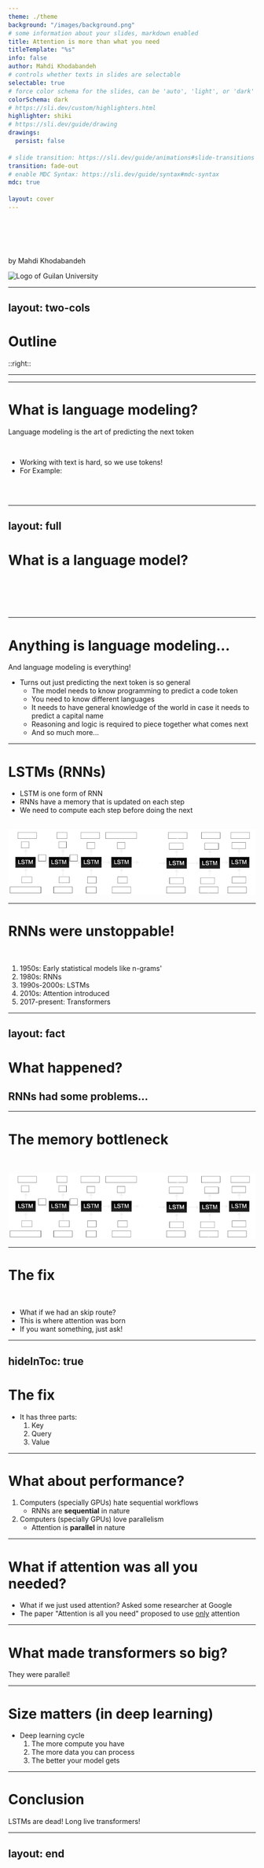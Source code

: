 ```yaml
---
theme: ./theme
background: "/images/background.png"
# some information about your slides, markdown enabled
title: Attention is more than what you need
titleTemplate: "%s"
info: false
author: Mahdi Khodabandeh
# controls whether texts in slides are selectable
selectable: true
# force color schema for the slides, can be 'auto', 'light', or 'dark'
colorSchema: dark
# https://sli.dev/custom/highlighters.html
highlighter: shiki
# https://sli.dev/guide/drawing
drawings:
  persist: false

# slide transition: https://sli.dev/guide/animations#slide-transitions
transition: fade-out
# enable MDC Syntax: https://sli.dev/guide/syntax#mdc-syntax
mdc: true

layout: cover
---
```


<h1>
    <!--  :colors='["rgba(107, 64, 216, 0.5)", "rgba(104, 222, 122, 0.6)", "rgba(244, 172, 54, 0.6)", "rgba(239, 65, 70, 0.6)", "rgba(39, 181, 234, 0.6)", "rgba(107, 64, 216, 0.7)"]' -->

  <Tokenize :tokens="['Attention']" />
  <br/>
  <Tokenize :initialColorIndex="1" :tokens="[' is', ' more', ' than', ' you', ' need']" />
</h1>

by Mahdi Khodabandeh

<img id="logo" src="/images/guilan_universiy_logo.png" alt="Logo of Guilan University" />

<!--
The vanishing gradient problem (memory bottleneck)
Attention is all you need! (The paper)
We can also do parallelism (It runs fast on GPU)
And, this was why transformers are everywhere! (Conclusion)
-->

---
layout: two-cols
---

# Outline
<!-- TODO: -->

::right::

<Toc />

---
---

# What is language modeling?

Language modeling is the art of predicting the next token

<br />

- Working with text is hard, so we use tokens!
- For Example:

<br />
<br />

<div id="tokenization-example">
    <Tokenize :tokens="['The', ' quick', ' brown', ' fox', ' jumps', ' over', ' the', ' lazy', ' dog', '.']" />
    <!-- TODO: Add a vertical distribution visualizer. -->
</div>

<style>
    #tokenization-example {
        font-size: 2rem;
    }
</style>

<!-- Think about it as auto-complete. -->

---
layout: full
---

# What is a language model?

<br />

<div id="language-model-example">
    <div>
        <Tokenize :tokens="['The', ' quick', ' brown', ' fox', ' jumps']" />
    </div>
    <div class="distribution">
        <div :style="{ opacity: '90.8119%' }"><Tokenize :colors="['#444a']" :tokens="[' over']" /></div>
        <div :style="{ opacity: '50.6378%' }"><Tokenize :colors="['#444a']" :tokens="[' up']" /></div>
        <div :style="{ opacity: '27.5646%' }"><Tokenize :colors="['#444a']" :tokens="[' out']" /></div>
        <div :style="{ opacity: '8.3804%' }"><Tokenize :colors="['#444a']" :tokens="[' on']" /></div>
        <div :style="{ opacity: '7.4399%' }"><Tokenize :colors="['#444a']" :tokens="[' in']" /></div>
        <div :style="{ opacity: '7.1968%' }"><Tokenize :colors="['#444a']" :tokens="[' off']" /></div>
        <div :style="{ opacity: '6.5143%' }"><Tokenize :colors="['#444a']" :tokens="[' into']" /></div>
        <div :style="{ opacity: '5.3833%' }"><Tokenize :colors="['#444a']" :tokens="[' from']" /></div>
        <div :style="{ opacity: '4.7140%' }"><Tokenize :colors="['#444a']" :tokens="[' to']" /></div>
        <div :style="{ opacity: '1.4568%' }"><Tokenize :colors="['#444a']" :tokens="[' and']" /></div>
    </div>
</div>

<style>
    #language-model-example {
        font-size: 3rem;
        padding: auto;
        display: flex;
    }

    .distribution {
        display: flex;
        flex-direction: column;
        align-items: flex-start; /* Align items to the start of the column */
    }

    .distribution div {
        margin-bottom: 5px; /* Add margin between items */
    }
</style>

<!-- Its the thing that predicts the next token. -->

---

# Anything is language modeling...
And language modeling is everything!

<!-- TODO: break down this slide -->
<!-- TODO: add examples of tasks that are language modeling -->
<!-- TODO: add examples of knowledge that language modeling requires -->

- Turns out just predicting the next token is so general
  - The model needs to know programming to predict a code token
  - You need to know different languages
  - It needs to have general knowledge of the world in case it needs to predict a capital name
  - Reasoning and logic is required to piece together what comes next
  - And so much more...

---

# LSTMs (RNNs)

- LSTM is one form of RNN
- RNNs have a memory that is updated on each step
- We need to compute each step before doing the next

<br />

<img src="public/images/Long-Short-Term-Memory-language-model.png" alt="A diagram of LSTM" />

---

# RNNs were unstoppable!

<br />

1. 1950s: Early statistical models like n-grams'
2. 1980s: RNNs
3. 1990s-2000s: LSTMs
4. 2010s: Attention introduced
5. 2017-present: Transformers

<!-- TODO: make this into a timeline -->

---
layout: fact
---

# What happened?
## RNNs had some problems...

---

# The memory bottleneck

<br />
<br />

<img src="public/images/Long-Short-Term-Memory-language-model.png" alt="A diagram of LSTM" />

<!-- The memory size is fixed no matter how long the sequence is. This is called the vanishing gradient problem. -->

---

# The fix

<br />

- What if we had an skip route?
- This is where attention was born
- If you want something, just ask!
<!-- TODO: insert diagram of attention -->

<!-- The idea of attention was initially proposed to boost LSTMs! -->

---
hideInToc: true
----

# The fix

- It has three parts:
    1. Key
    2. Query
    3. Value

<!-- TODO: insert diagram of attention -->

---

# What about performance?

1. Computers (specially GPUs) hate sequential workflows
    - RNNs are **sequential** in nature
2. Computers (specially GPUs) love parallelism
    - Attention is **parallel** in nature

<!-- TODO: insert computation graph -->

<!-- GPUs have thousands of cores! Attention + GPU go brr -->

---

# What if attention was all you needed?

- What if we just used attention? Asked some researcher at Google
- The paper "Attention is all you need" proposed to use <u>only</u> attention

<!-- 
Tip #1 in optimization! Do less work!
Turns out, it is more than you need :)
 -->

---

# What made transformers so big?

They were parallel!
<!-- TODO: plot comparing parameter count of transformers with rnns -->

---

# Size matters (in deep learning)

- Deep learning cycle
    1. The more compute you have 
    2. The more data you can process 
    3. The better your model gets

<!-- 
This does not seem to stop (aka. our models seem to always get better as we make them bigger)
This is also where the term LLM (Large Language Model) comes from
 -->

---

# Conclusion
LSTMs are dead! Long live transformers!

<!-- 
This does not seem to stop (aka. our models seem to always get better as we make them bigger)
This is also where the term LLM (Large Language Model) comes from
 -->

---
layout: end
---

<h1 :style="{ fontSize: 5 + 'rem' }">
  <Tokenize :tokens="['<end/>']" />
</h1>

<!-- TODO: this page is too empty -->
